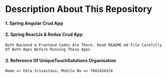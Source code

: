 # Description About This Repository
 
#### 1. Spring Angular Crud App

#### 2. Spring ReactJs & Redux Crud App

```` 
Both Backend & Frontend Codes Are There. Read README.md File Carefully Of Both Apps Before Running These Apps
````

#### 3. Reference Of UniqueTouchSolutions Organisation

````
Name => Ekta Srivastava, Mobile No => 7042434524
````

